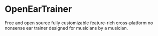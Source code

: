# OpenEarTrainer
Free and open source fully customizable feature-rich cross-platform no nonsense ear trainer designed for musicians by a musician.
